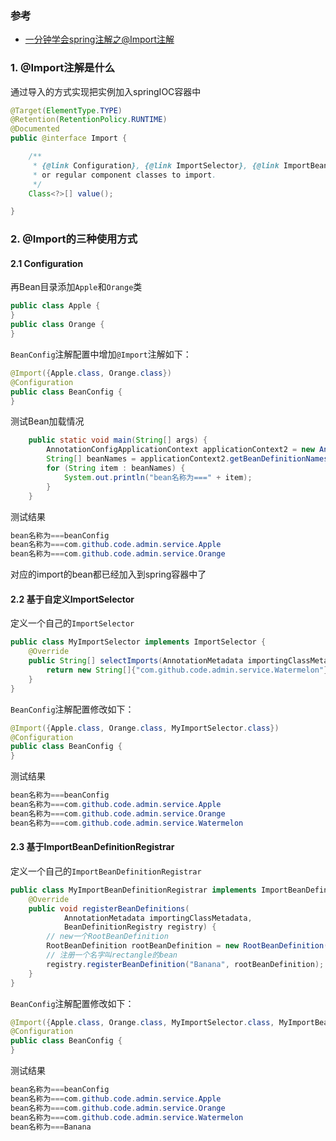 ### 参考

- [一分钟学会spring注解之@Import注解](https://mp.weixin.qq.com/s/RKuHBQmatIBpjcaom-GLeQ)

### 1. @Import注解是什么

通过导入的方式实现把实例加入springIOC容器中

```java
@Target(ElementType.TYPE)
@Retention(RetentionPolicy.RUNTIME)
@Documented
public @interface Import {

    /**
     * {@link Configuration}, {@link ImportSelector}, {@link ImportBeanDefinitionRegistrar}
     * or regular component classes to import.
     */
    Class<?>[] value();

}
```

### 2. @Import的三种使用方式

#### 2.1 Configuration

再Bean目录添加`Apple`和`Orange`类

```java
public class Apple {
}
public class Orange {
}
```

`BeanConfig`注解配置中增加`@Import`注解如下：

```java
@Import({Apple.class, Orange.class})
@Configuration
public class BeanConfig {
}
```

测试Bean加载情况

```java
    public static void main(String[] args) {
        AnnotationConfigApplicationContext applicationContext2 = new AnnotationConfigApplicationContext(BeanConfig.class);
        String[] beanNames = applicationContext2.getBeanDefinitionNames();
        for (String item : beanNames) {
            System.out.println("bean名称为===" + item);
        }
    }
```

测试结果

```java
bean名称为===beanConfig
bean名称为===com.github.code.admin.service.Apple
bean名称为===com.github.code.admin.service.Orange
```

对应的import的bean都已经加入到spring容器中了

#### 2.2 基于自定义ImportSelector

定义一个自己的`ImportSelector`

```java
public class MyImportSelector implements ImportSelector {
    @Override
    public String[] selectImports(AnnotationMetadata importingClassMetadata) {
        return new String[]{"com.github.code.admin.service.Watermelon"};
    }
}
```

`BeanConfig`注解配置修改如下：

```java
@Import({Apple.class, Orange.class, MyImportSelector.class})
@Configuration
public class BeanConfig {
}
```

测试结果

```java
bean名称为===beanConfig
bean名称为===com.github.code.admin.service.Apple
bean名称为===com.github.code.admin.service.Orange
bean名称为===com.github.code.admin.service.Watermelon
```

#### 2.3 基于ImportBeanDefinitionRegistrar

定义一个自己的`ImportBeanDefinitionRegistrar`

```java
public class MyImportBeanDefinitionRegistrar implements ImportBeanDefinitionRegistrar {
    @Override
    public void registerBeanDefinitions(
            AnnotationMetadata importingClassMetadata,
            BeanDefinitionRegistry registry) {
        // new一个RootBeanDefinition
        RootBeanDefinition rootBeanDefinition = new RootBeanDefinition(Banana.class);
        // 注册一个名字叫rectangle的bean
        registry.registerBeanDefinition("Banana", rootBeanDefinition);
    }
}
```

`BeanConfig`注解配置修改如下：

```java
@Import({Apple.class, Orange.class, MyImportSelector.class, MyImportBeanDefinitionRegistrar.class})
@Configuration
public class BeanConfig {
}
```

测试结果

```java
bean名称为===beanConfig
bean名称为===com.github.code.admin.service.Apple
bean名称为===com.github.code.admin.service.Orange
bean名称为===com.github.code.admin.service.Watermelon
bean名称为===Banana
```
